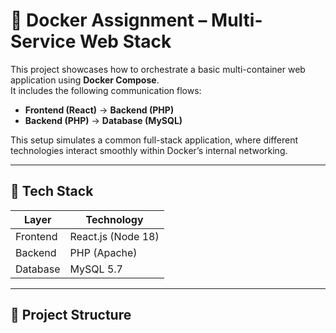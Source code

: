 # 🚀 Docker Assignment – Multi-Service Web Stack

This project showcases how to orchestrate a basic multi-container web application using **Docker Compose**.  
It includes the following communication flows:

- **Frontend (React)** → **Backend (PHP)**
- **Backend (PHP)** → **Database (MySQL)**

This setup simulates a common full-stack application, where different technologies interact smoothly within Docker’s internal networking.

---

## 🧱 Tech Stack

| Layer     | Technology        |
|-----------|-------------------|
| Frontend  | React.js (Node 18)|
| Backend   | PHP (Apache)      |
| Database  | MySQL 5.7         |

---

## 📂 Project Structure

